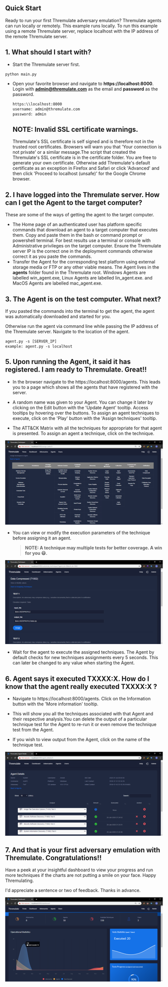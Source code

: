 ## Quick Start

Ready to run your first Thremulate adversary emulation? Thremulate agents can run locally or remotely. This example runs locally. To run this example using a remote Thremulate server, replace localhost with the IP address of the remote Thremulate server.
## 1. What should I start with?

- Start the Thremulate server first.

```
python main.py
```

- Open your favorite browser and navigate to **https://localhost:8000**.  Login with **admin@thremulate.com** as the email and **password** as the password.

   ```
   https:\\localhost:8000
   username: admin@thremulate.com
   password: admin
   ```
   ## NOTE: Invalid SSL certificate warnings.
   
   Thremulate's SSL certificate is self signed and is therefore not in the trusted root certificates. Browsers will warn you that 'Your connection is not private' or a similar message.The script that created the Thremulate's SSL certificate is in the certificate folder. You are free to generate your own certificate. Otherwise add Thremulate's default certificate as an exception in Firefox and Safari or click 'Advanced' and then click 'Proceed to localhost (unsafe)' for the Google Chrome browser.

## 2. I have logged into the Thremulate server. How can I get the Agent to the target computer?

   These are some of the ways of getting the agent to the target computer.

   - The Home page of an authenticated user has platform specific commands that download an agent to a target computer that executes them. Copy and paste them in the bash or command prompt or powershell terminal. For best results use a terminal or console with Administrative privileges on the target computer. Ensure the Thremulate server IP is the correct one in the deployment commands otherwise correct it as you paste the commands.
   - Transfer the Agent for the corresponding test platform using external storage media or FTP or any other viable means. The Agent lives in the **agents** folder found in the Thremulate root. Windows Agents are labelled win_agent.exe, Linux Agents are labelled lin_agent.exe. and MacOS Agents are labelled mac_agent.exe.

## 3. The Agent is on the test computer. What next?

If you pasted the commands into the terminal to get the agent, the agent was automatically downloaded and started for you.

Otherwise run the agent via command line while passing the IP address of the Thremulate server. Navigate to the location of the agent.

   ```
   agent.py -s [SERVER_IP]
   example: agent.py -s localhost
   ```

## 5. Upon running the Agent, it said it has registered. I am ready to Thremulate. Great!!

- In the browser navigate to the https://localhost:8000/agents. This leads you to a page which shows all the agents that have registered with the server.

- A random name was given to your Agent. You can change it later by clicking on the Edit button with the 'Update Agent' tooltip. Access tooltips by hovering over the buttons. To assign an agent techniques to execute, click on the 'Play' button with the 'Assign techniques' tooltip. 

- The ATT&CK Matrix with all the techniques for appropriate for that agent is presented. To assign an agent a technique, click on the technique.

![Attack Matrix](../screenshots/matrix.png)

- You can view or modify the execution parameters of the technique before assigning it an agent.

  >**NOTE: A technique may multiple tests for better coverage. A win for you :smiley:.**

![Assign Technique](../screenshots/assign_technique.png)

- Wait for the agent to execute the assigned techniques. The Agent by default checks for new techniques assignments every 5 seconds. This can later be changed to any value when starting the Agent.



## 6. Agent says it executed TXXXX:X. How do I know that the agent really executed TXXXX:X ?

- Navigate to https://localhost:8000/agents. Click on the Information button with the 'More information' tooltip.

- This will show you all the techniques associated with that Agent and their respective analysis.You can delete the output of a particular technique test for the Agent to re-run it or even remove the technique test from the Agent.
- If you wish to view output from the Agent, click on the name of the technique test.

![Agent Details](../screenshots/agent_details.png)


## 7. And that is your first adversary emulation with Thremulate. Congratulations!!

Have a peek at your insightful dashboard to view your progress and run more techniques if the charts are not putting a smile on your face. Happy Thremulating.

I'd appreciate a sentence or two of feedback. Thanks in advance.

![Dashboard](../screenshots/dashboard.png)